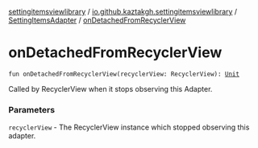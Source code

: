 [settingitemsviewlibrary](../../index.md) / [io.github.kaztakgh.settingitemsviewlibrary](../index.md) / [SettingItemsAdapter](index.md) / [onDetachedFromRecyclerView](./on-detached-from-recycler-view.md)

# onDetachedFromRecyclerView

`fun onDetachedFromRecyclerView(recyclerView: RecyclerView): `[`Unit`](https://kotlinlang.org/api/latest/jvm/stdlib/kotlin/-unit/index.html)

Called by RecyclerView when it stops observing this Adapter.

### Parameters

`recyclerView` - The RecyclerView instance which stopped observing this adapter.